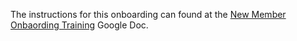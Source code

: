 The instructions for this onboarding can found at the [New Member Onbaording Training](https://docs.google.com/document/d/10z437tcz8-Uf_frnuWjzvteF994eBiVgWAKEOqBmoUw/edit) Google Doc.
